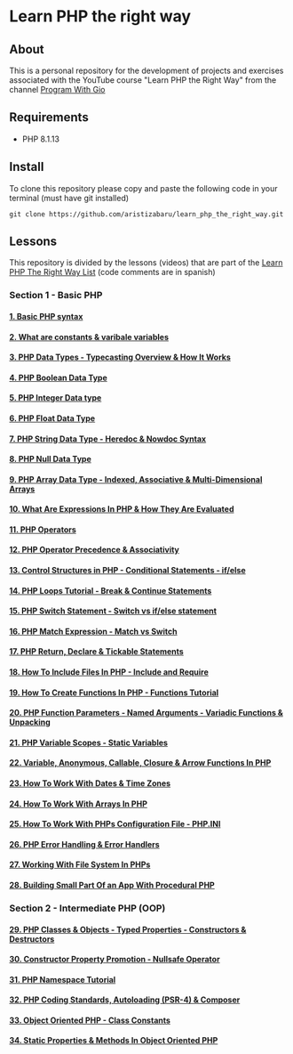# Learn PHP the right way

## About

This is a personal repository for the development of projects and exercises associated with the YouTube course "Learn PHP the Right Way" from the channel [Program With Gio](https://www.youtube.com/@ProgramWithGio)

## Requirements

- PHP 8.1.13

## Install

To clone this repository please copy and paste the following code in your terminal (must have git installed)

```
git clone https://github.com/aristizabaru/learn_php_the_right_way.git
```

## Lessons

This repository is divided by the lessons (videos) that are part of the [Learn PHP The Right Way List](https://www.youtube.com/playlist?list=PLr3d3QYzkw2xabQRUpcZ_IBk9W50M9pe-) (code comments are in spanish)

### Section 1 - Basic PHP

#### [1. Basic PHP syntax](1_basic_syntax)

#### [2. What are constants & varibale variables](2_constants_&_variable_variables)

#### [3. PHP Data Types - Typecasting Overview & How It Works](3_data_types)

#### [4. PHP Boolean Data Type](4_boolean_type)

#### [5. PHP Integer Data type](5_integer_type)

#### [6. PHP Float Data Type](6_float_type)

#### [7. PHP String Data Type - Heredoc & Nowdoc Syntax](7_string_type)

#### [8. PHP Null Data Type](8_null_type)

#### [9. PHP Array Data Type - Indexed, Associative & Multi-Dimensional Arrays](8_array_type)

#### [10. What Are Expressions In PHP & How They Are Evaluated](10_expressions)

#### [11. PHP Operators](11_operators)

#### [12. PHP Operator Precedence & Associativity ](12_precedence_associativity)

#### [13. Control Structures in PHP - Conditional Statements - if/else ](13_conditionals)

#### [14. PHP Loops Tutorial - Break & Continue Statements ](14_loops)

#### [15. PHP Switch Statement - Switch vs if/else statement ](15_switch)

#### [16. PHP Match Expression - Match vs Switch ](16_switch)

#### [17. PHP Return, Declare & Tickable Statements ](17_return_declare_tickable)

#### [18. How To Include Files In PHP - Include and Require](18_include_require)

#### [19. How To Create Functions In PHP - Functions Tutorial](19_functions)

#### [20. PHP Function Parameters - Named Arguments - Variadic Functions & Unpacking](20_named_arguments_variadic_functions)

#### [21. PHP Variable Scopes - Static Variables](21_variable_scopes)

#### [22. Variable, Anonymous, Callable, Closure & Arrow Functions In PHP ](22_variable_anonymous_arrow_function)

#### [23. How To Work With Dates & Time Zones ](23_dates_time_zones)

#### [24. How To Work With Arrays In PHP ](24_array_built-in)

#### [25. How To Work With PHPs Configuration File - PHP.INI](25_php_configuration_file)

#### [26. PHP Error Handling & Error Handlers](26_error_handling)

#### [27. Working With File System In PHPs](27_work_file_system)

#### [28. Building Small Part Of an App With Procedural PHP](28_procedural_app)

### Section 2 - Intermediate PHP (OOP)

#### [29. PHP Classes & Objects - Typed Properties - Constructors & Destructors](29_clases_objects)

#### [30. Constructor Property Promotion - Nullsafe Operator](30_constructor_property_promotion_nullsafe)

#### [31. PHP Namespace Tutorial](31_php_namespace)

#### [32. PHP Coding Standards, Autoloading (PSR-4) & Composer](32_autoloading_composer)

#### [33. Object Oriented PHP - Class Constants](33_class_constants)

#### [34. Static Properties & Methods In Object Oriented PHP](34_static_properties_methods)
